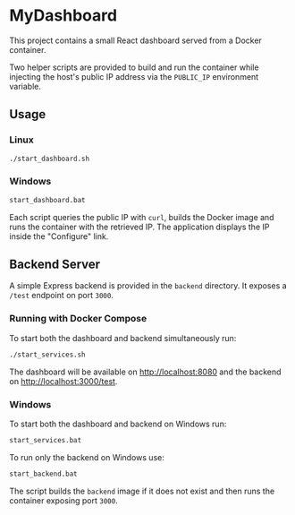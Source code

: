 # MyDashboard

This project contains a small React dashboard served from a Docker container.

Two helper scripts are provided to build and run the container while injecting
the host's public IP address via the `PUBLIC_IP` environment variable.

## Usage

### Linux

```sh
./start_dashboard.sh
```

### Windows

```bat
start_dashboard.bat
```

Each script queries the public IP with `curl`, builds the Docker image and runs
the container with the retrieved IP. The application displays the IP inside the
"Configure" link.


## Backend Server

A simple Express backend is provided in the `backend` directory. It exposes a
`/test` endpoint on port `3000`.

### Running with Docker Compose

To start both the dashboard and backend simultaneously run:

```sh
./start_services.sh
```

The dashboard will be available on [http://localhost:8080](http://localhost:8080)
and the backend on [http://localhost:3000/test](http://localhost:3000/test).

### Windows

To start both the dashboard and backend on Windows run:

```bat
start_services.bat
```

To run only the backend on Windows use:

```bat
start_backend.bat
```

The script builds the `backend` image if it does not exist and then runs the
container exposing port `3000`.
